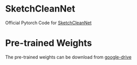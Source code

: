 # SketchCleanNet
Official Pytorch Code for [SketchCleanNet](https://arxiv.org/pdf/2207.00732.pdf)

# Pre-trained Weights
The pre-trained weights can be download from [google-drive](https://drive.google.com/file/d/1EXudjqcOyrFHu_mGidnMsJJuRduSCgqm/view?usp=sharing) 
